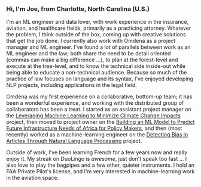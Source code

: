 ### Hi, I'm Joe, from Charlotte, North Carolina (U.S.)

I'm an ML engineer and data lover, with work experience in the insurance, aviation, and healthcare fields, primarily as a practicing attorney. Whatever the problem, I think outside of the box, coming up with creative solutions that get the job done. I currently also work with Omdena as a project manager and ML engineer. I've found a lot of parallels between work as an ML engineer and the law; both share the need to be detail oriented (commas can make a big difference ...), to plan at the forest-level and execute at the tree-level, and to know the technical side inside-out while being able to educate a non-technical audience. Because so much of the practice of law focuses on language and its syntax, I've enjoyed developing NLP projects, including applications in the legal field.     

Omdena was my first experience on a collaborative, bottom-up team; it has been a wonderful experience, and working with the distributed group of collaborators has been a treat. I started as an assistant project manager on the <a href="https://omdena.com/projects/climate-change/">Leveraging Machine Learning to Minimize Climate Change Impacts </a>project, then moved to project owner on the <a href="https://omdena.com/projects/ai-africa/">Building an ML Model to Predict Future Infrastructure Needs of Africa for Policy Makers</a>, and then (most recently) worked as a machine-learning engineer on the <a href="https://omdena.com/projects/bias/"> Detecting Bias in Articles Through Natural Language Processing</a> project. 

Outside of work, I've been learning French for a few years now and really enjoy it.  My streak on DuoLingo is _awesome_, just don't speak too fast ... I also love to play the bagpipes and a few other, quieter instruments. I hold an FAA Private Pilot's license, and I'm very interested in machine-learning work in the aviation space. 



<!--
**jnels13/jnels13** is a ✨ _special_ ✨ repository because its `README.md` (this file) appears on your GitHub profile.

Here are some ideas to get you started:

- 🔭 I’m currently working on ...
- 🌱 I’m currently learning ...
- 👯 I’m looking to collaborate on ...
- 🤔 I’m looking for help with ...
- 💬 Ask me about ...
- 📫 How to reach me: ...
- 😄 Pronouns: ...
- ⚡ Fun fact: ...
-->

